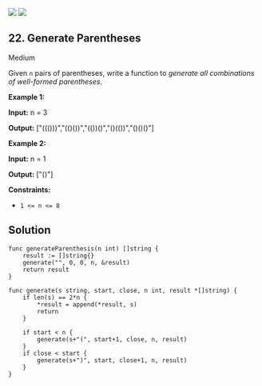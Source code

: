 [![](https://img.shields.io/github/stars/javadev/LeetCode-in-All?label=Stars&style=flat-square)](https://github.com/javadev/LeetCode-in-All)
[![](https://img.shields.io/github/forks/javadev/LeetCode-in-All?label=Fork%20me%20on%20GitHub%20&style=flat-square)](https://github.com/javadev/LeetCode-in-All/fork)

## 22\. Generate Parentheses

Medium

Given `n` pairs of parentheses, write a function to _generate all combinations of well-formed parentheses_.

**Example 1:**

**Input:** n = 3

**Output:** ["((()))","(()())","(())()","()(())","()()()"]

**Example 2:**

**Input:** n = 1

**Output:** ["()"]

**Constraints:**

*   `1 <= n <= 8`

## Solution

```golang
func generateParenthesis(n int) []string {
	result := []string{}
	generate("", 0, 0, n, &result)
	return result
}

func generate(s string, start, close, n int, result *[]string) {
	if len(s) == 2*n {
		*result = append(*result, s)
		return
	}

	if start < n {
		generate(s+"(", start+1, close, n, result)
	}
	if close < start {
		generate(s+")", start, close+1, n, result)
	}
}
```